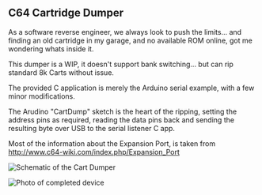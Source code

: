C64 Cartridge Dumper
-------------------

As a software reverse engineer, we always look to push the limits... and finding an old cartridge in my garage, 
and no available ROM online, got me wondering whats inside it.

This dumper is a WIP, it doesn't support bank switching... but can rip standard 8k Carts without issue.

The provided C application is merely the Arduino serial example, with a few minor modifications.

The Arudino "CartDump" sketch is the heart of the ripping, setting the address pins as required, reading the data pins back and sending the resulting byte over USB to the serial listener C app.

Most of the information about the Expansion Port, is taken from http://www.c64-wiki.com/index.php/Expansion_Port

![Schematic of the Cart Dumper](https://raw.githubusercontent.com/segrax/Arduino-C64-Cartridge-Dumper/master/Schematic.png)

![Photo of completed device](https://github.com/segrax/Arduino-C64-Cartridge-Dumper/blob/master/Photos/Final.jpg)
